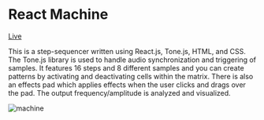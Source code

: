 # React Machine

[Live](http://richardkwan.io/react_machine/)

This is a step-sequencer written using React.js, Tone.js, HTML, and CSS.  The Tone.js library is used to handle audio synchronization and triggering of samples. It features 16 steps and 8 different samples and you can create patterns by activating and deactivating cells within the matrix.  There is also an effects pad which applies effects when the user clicks and drags over the pad.  The output frequency/amplitude is analyzed and visualized.

![machine](/assets/images/drummachine.gif)
